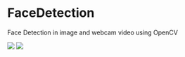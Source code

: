 # FaceDetection

Face Detection in image and webcam video using OpenCV

<image src = "images/cr7.jpg"> <image src = "images/CR7_1.PNG">
